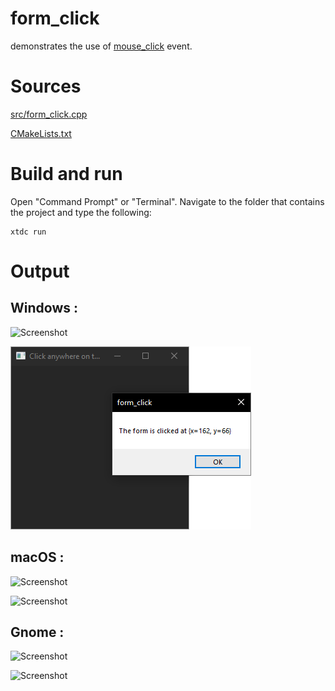 # form_click

demonstrates the use of [mouse_click](../../../src/xtd_forms/include/xtd/forms/control.hpp) event.

# Sources

[src/form_click.cpp](src/form_click.cpp)

[CMakeLists.txt](CMakeLists.txt)

# Build and run

Open "Command Prompt" or "Terminal". Navigate to the folder that contains the project and type the following:

```shell
xtdc run
```

# Output

## Windows :

![Screenshot](../../../docs/pictures/examples/form_click_w.png)

![Screenshot](../../../docs/pictures/examples/form_click_wd.png)

## macOS :

![Screenshot](../../../docs/pictures/examples/form_click_m.png)

![Screenshot](../../../docs/pictures/examples/form_click_md.png)

## Gnome :

![Screenshot](../../../docs/pictures/examples/form_click_g.png)

![Screenshot](../../../docs/pictures/examples/form_click_gd.png)
